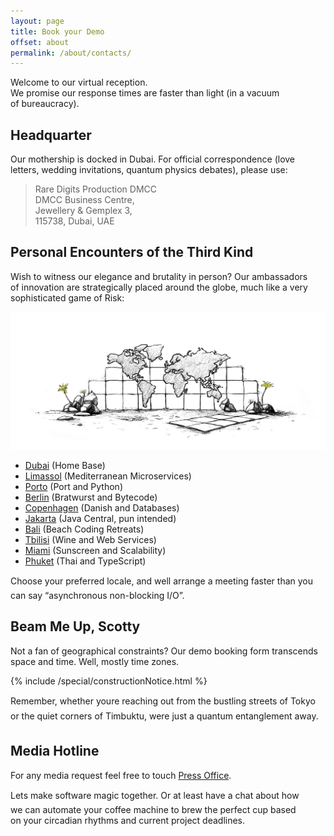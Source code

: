 ```yaml
---
layout: page
title: Book your Demo
offset: about
permalink: /about/contacts/
---
```


Welcome to&nbsp;our virtual reception.   
We&nbsp;promise our response times are faster than light (in&nbsp;a&nbsp;vacuum of&nbsp;bureaucracy).

## Headquarter
Our mothership is&nbsp;docked in&nbsp;Dubai. For official correspondence (love letters, wedding invitations, quantum physics debates), please use:


> Rare Digits Production DMCC<br>
DMCC Business Centre,<br>
Jewellery & Gemplex 3,<br>
115738, Dubai, UAE

## Personal Encounters of the Third Kind

Wish to&nbsp;witness our elegance and brutality in&nbsp;person? Our ambassadors of&nbsp;innovation are strategically placed around the globe, much like a&nbsp;very sophisticated game of&nbsp;Risk:

<div class="full-width">
  <img src="/assets/img/illustrations/world_map_contacts.jpg" />
</div>

<nav>
   <ul class="list-two-columns">
      <li><a href="">Dubai</a> (Home Base)</li>
      <li><a href="">Limassol</a> (Mediterranean Microservices)</li>
      <li><a href="">Porto</a> (Port and Python)</li>
      <li><a href="">Berlin</a> (Bratwurst and Bytecode)</li>
      <li><a href="">Copenhagen</a> (Danish and Databases)</li>
      <li><a href="">Jakarta</a> (Java Central, pun intended)</li>
      <li><a href="">Bali</a> (Beach Coding Retreats)</li>
      <li><a href="">Tbilisi</a> (Wine and Web Services)</li>
      <li><a href="">Miami</a> (Sunscreen and Scalability)</li>
      <li><a href="">Phuket</a> (Thai and TypeScript)</li>
   </ul>
</nav>

Choose your preferred locale, and we&#146;ll arrange a&nbsp;meeting faster than you can say &ldquo;asynchronous non-blocking I/O&rdquo;.

## Beam Me Up, Scotty

Not a&nbsp;fan of&nbsp;geographical constraints? Our demo booking form transcends space and time. Well, mostly time zones.

<div class="Space">{% include /special/constructionNotice.html %}</div>

Remember, whether you&#146;re reaching out from the bustling streets of&nbsp;Tokyo or&nbsp;the quiet corners of&nbsp;Timbuktu, we&#146;re just a&nbsp;quantum entanglement away.

## Media Hotline

For any media request feel free to touch <a href="mailto:pr@raredigits.io">Press Office</a>.

<div class="ContentSeparator"></div>

Let&#146;s make software magic together. Or&nbsp;at&nbsp;least have a&nbsp;chat about how we&nbsp;can automate your coffee machine to&nbsp;brew the perfect cup based on&nbsp;your circadian rhythms and current project deadlines.
